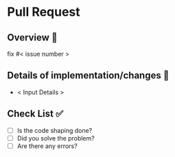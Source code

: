 # Pull Request
## Overview :eyes:
fix #< issue number >

## Details of implementation/changes :speech_balloon:

* < Input Details >

## Check List :white_check_mark:
- [ ] Is the code shaping done?
- [ ] Did you solve the problem?
- [ ] Are there any errors?
